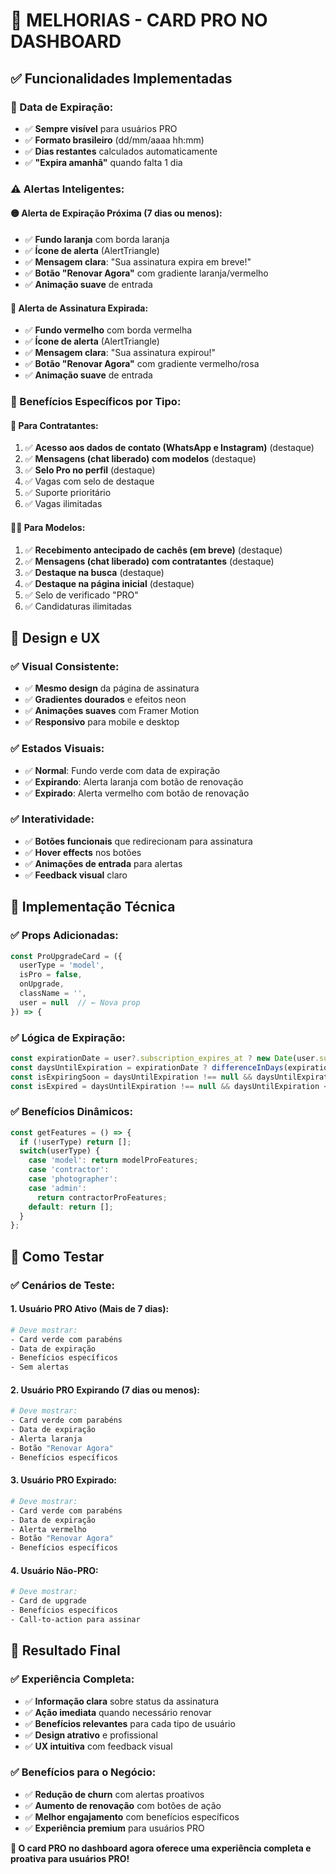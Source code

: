 # 🎯 MELHORIAS - CARD PRO NO DASHBOARD

## ✅ Funcionalidades Implementadas

### **📅 Data de Expiração:**
- ✅ **Sempre visível** para usuários PRO
- ✅ **Formato brasileiro** (dd/mm/aaaa hh:mm)
- ✅ **Dias restantes** calculados automaticamente
- ✅ **"Expira amanhã"** quando falta 1 dia

### **⚠️ Alertas Inteligentes:**

#### **🟡 Alerta de Expiração Próxima (7 dias ou menos):**
- ✅ **Fundo laranja** com borda laranja
- ✅ **Ícone de alerta** (AlertTriangle)
- ✅ **Mensagem clara**: "Sua assinatura expira em breve!"
- ✅ **Botão "Renovar Agora"** com gradiente laranja/vermelho
- ✅ **Animação suave** de entrada

#### **🔴 Alerta de Assinatura Expirada:**
- ✅ **Fundo vermelho** com borda vermelha
- ✅ **Ícone de alerta** (AlertTriangle)
- ✅ **Mensagem clara**: "Sua assinatura expirou!"
- ✅ **Botão "Renovar Agora"** com gradiente vermelho/rosa
- ✅ **Animação suave** de entrada

### **🎁 Benefícios Específicos por Tipo:**

#### **👔 Para Contratantes:**
1. ✅ **Acesso aos dados de contato (WhatsApp e Instagram)** (destaque)
2. ✅ **Mensagens (chat liberado) com modelos** (destaque)
3. ✅ **Selo Pro no perfil** (destaque)
4. ✅ Vagas com selo de destaque
5. ✅ Suporte prioritário
6. ✅ Vagas ilimitadas

#### **👩‍💼 Para Modelos:**
1. ✅ **Recebimento antecipado de cachês (em breve)** (destaque)
2. ✅ **Mensagens (chat liberado) com contratantes** (destaque)
3. ✅ **Destaque na busca** (destaque)
4. ✅ **Destaque na página inicial** (destaque)
5. ✅ Selo de verificado "PRO"
6. ✅ Candidaturas ilimitadas

## 🎨 Design e UX

### **✅ Visual Consistente:**
- ✅ **Mesmo design** da página de assinatura
- ✅ **Gradientes dourados** e efeitos neon
- ✅ **Animações suaves** com Framer Motion
- ✅ **Responsivo** para mobile e desktop

### **✅ Estados Visuais:**
- ✅ **Normal**: Fundo verde com data de expiração
- ✅ **Expirando**: Alerta laranja com botão de renovação
- ✅ **Expirado**: Alerta vermelho com botão de renovação

### **✅ Interatividade:**
- ✅ **Botões funcionais** que redirecionam para assinatura
- ✅ **Hover effects** nos botões
- ✅ **Animações de entrada** para alertas
- ✅ **Feedback visual** claro

## 🔧 Implementação Técnica

### **✅ Props Adicionadas:**
```javascript
const ProUpgradeCard = ({ 
  userType = 'model', 
  isPro = false, 
  onUpgrade, 
  className = '',
  user = null  // ← Nova prop
}) => {
```

### **✅ Lógica de Expiração:**
```javascript
const expirationDate = user?.subscription_expires_at ? new Date(user.subscription_expires_at) : null;
const daysUntilExpiration = expirationDate ? differenceInDays(expirationDate, new Date()) : null;
const isExpiringSoon = daysUntilExpiration !== null && daysUntilExpiration <= 7 && daysUntilExpiration >= 0;
const isExpired = daysUntilExpiration !== null && daysUntilExpiration < 0;
```

### **✅ Benefícios Dinâmicos:**
```javascript
const getFeatures = () => {
  if (!userType) return [];
  switch(userType) {
    case 'model': return modelProFeatures;
    case 'contractor':
    case 'photographer':
    case 'admin':
      return contractorProFeatures;
    default: return [];
  }
};
```

## 📱 Como Testar

### **✅ Cenários de Teste:**

#### **1. Usuário PRO Ativo (Mais de 7 dias):**
```bash
# Deve mostrar:
- Card verde com parabéns
- Data de expiração
- Benefícios específicos
- Sem alertas
```

#### **2. Usuário PRO Expirando (7 dias ou menos):**
```bash
# Deve mostrar:
- Card verde com parabéns
- Data de expiração
- Alerta laranja
- Botão "Renovar Agora"
- Benefícios específicos
```

#### **3. Usuário PRO Expirado:**
```bash
# Deve mostrar:
- Card verde com parabéns
- Data de expiração
- Alerta vermelho
- Botão "Renovar Agora"
- Benefícios específicos
```

#### **4. Usuário Não-PRO:**
```bash
# Deve mostrar:
- Card de upgrade
- Benefícios específicos
- Call-to-action para assinar
```

## 🎯 Resultado Final

### **✅ Experiência Completa:**
- ✅ **Informação clara** sobre status da assinatura
- ✅ **Ação imediata** quando necessário renovar
- ✅ **Benefícios relevantes** para cada tipo de usuário
- ✅ **Design atrativo** e profissional
- ✅ **UX intuitiva** com feedback visual

### **✅ Benefícios para o Negócio:**
- ✅ **Redução de churn** com alertas proativos
- ✅ **Aumento de renovação** com botões de ação
- ✅ **Melhor engajamento** com benefícios específicos
- ✅ **Experiência premium** para usuários PRO

**🎯 O card PRO no dashboard agora oferece uma experiência completa e proativa para usuários PRO!** 